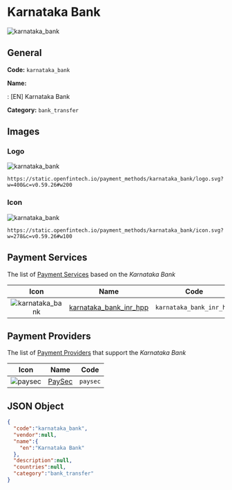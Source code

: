 
# Karnataka Bank 
![karnataka_bank](https://static.openfintech.io/payment_methods/karnataka_bank/logo.svg?w=400&c=v0.59.26#w200)  

## General 
**Code:** `karnataka_bank` 
 
**Name:** 
 
:	[EN] Karnataka Bank 
 
**Category:** `bank_transfer` 
 

## Images 

### Logo 
![karnataka_bank](https://static.openfintech.io/payment_methods/karnataka_bank/logo.svg?w=400&c=v0.59.26#w200)  

```
https://static.openfintech.io/payment_methods/karnataka_bank/logo.svg?w=400&c=v0.59.26#w200
```  

### Icon 
![karnataka_bank](https://static.openfintech.io/payment_methods/karnataka_bank/icon.svg?w=278&c=v0.59.26#w100)  

```
https://static.openfintech.io/payment_methods/karnataka_bank/icon.svg?w=278&c=v0.59.26#w100
```  

## Payment Services 
 
The list of [Payment Services](/payment-services/) based on the _Karnataka Bank_ 

|Icon|Name|Code| 
|:---:|:---:|:---:| 
|![karnataka_bank](https://static.openfintech.io/payment_methods/karnataka_bank/icon.svg?w=278&c=v0.59.26#w100) |[karnataka_bank_inr_hpp](/payment-services/karnataka_bank_inr_hpp/)|`karnataka_bank_inr_hpp`| 
 

## Payment Providers 
 
The list of [Payment Providers](/payment-providers/) that support the _Karnataka Bank_ 

|Icon|Name|Code| 
|:---:|:---:|:---:| 
|![paysec](https://static.openfintech.io/payment_providers/paysec/icon.png?w=278&c=v0.59.26#w100) |[PaySec](/payment-providers/paysec/)|`paysec`| 
 

## JSON Object 

```json
{
  "code":"karnataka_bank",
  "vendor":null,
  "name":{
    "en":"Karnataka Bank"
  },
  "description":null,
  "countries":null,
  "category":"bank_transfer"
}
```  
